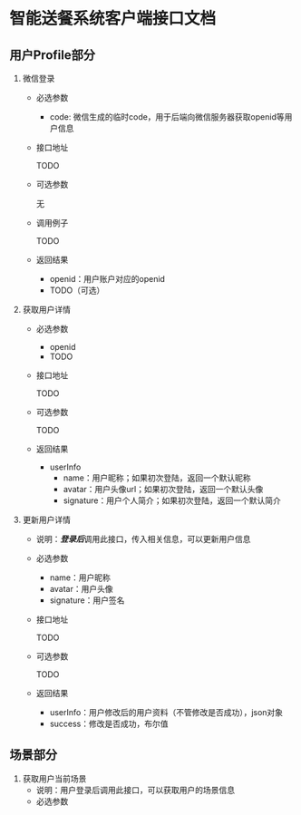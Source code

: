 # 智能送餐系统客户端接口文档

## 用户Profile部分

1. 微信登录

   - 必选参数

     - code: 微信生成的临时code，用于后端向微信服务器获取openid等用户信息

   - 接口地址

     TODO

   - 可选参数

     无

   - 调用例子

     TODO

   - 返回结果

     - openid：用户账户对应的openid
     - TODO（可选）

2. 获取用户详情

   - 必选参数

     - openid
     - TODO

   - 接口地址

     TODO

   - 可选参数

     TODO

   - 返回结果

     - userInfo
       - name：用户昵称；如果初次登陆，返回一个默认昵称
       - avatar：用户头像url；如果初次登陆，返回一个默认头像
       - signature：用户个人简介；如果初次登陆，返回一个默认简介

3. 更新用户详情

   - 说明：***登录后***调用此接口，传入相关信息，可以更新用户信息

   - 必选参数
     - name：用户昵称
     - avatar：用户头像
     - signature：用户签名

   - 接口地址

     TODO

   - 可选参数

     TODO

   - 返回结果

     - userInfo：用户修改后的用户资料（不管修改是否成功），json对象
     - success：修改是否成功，布尔值

## 场景部分

1. 获取用户当前场景
   - 说明：用户登录后调用此接口，可以获取用户的场景信息
   - 必选参数

